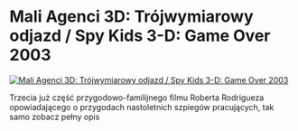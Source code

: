 Mali Agenci 3D: Trójwymiarowy odjazd / Spy Kids 3-D: Game Over 2003 
=============
[![Mali Agenci 3D: Trójwymiarowy odjazd / Spy Kids 3-D: Game Over 2003 ](http://vidos.pl/images/player.gif)](http://vidos.pl/mali-agenci-3d-trojwymiarowy-odjazd-spy-kids-3-d-game-over-2003)

 Trzecia już część przygodowo-familijnego filmu Roberta Rodrigueza opowiadającego o przygodach nastoletnich szpiegów pracujących, tak samo zobacz pełny opis
